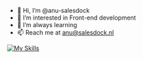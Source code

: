 - 👋 Hi, I’m @anu-salesdock
- 👀 I’m interested in Front-end development 
- 🌱 I’m always learning 
- 📫 Reach me at anu@salesdock.nl

[![My Skills](https://skillicons.dev/icons?i=js,html,css,ts,react,vue,angular,nuxtjs,docker,git,github,jest,mongodb,mysql,nodejs,p5js,pinia,postgres,postman,webpack,supabase,redux,nextjs,githubactions,firebase,express,electron)](https://skillicons.dev)

<!---
anu-salesdock/anu-salesdock is a ✨ special ✨ repository because its `README.md` (this file) appears on your GitHub profile.
You can click the Preview link to take a look at your changes.
--->
